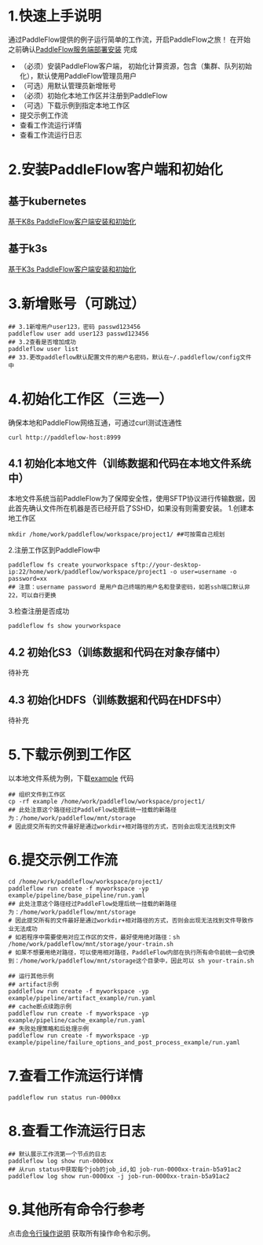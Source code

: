 # 1.快速上手说明
通过PaddleFlow提供的例子运行简单的工作流，开启PaddleFlow之旅！
在开始之前确认[PaddleFlow服务端部署安装](../deployment/how_to_install_paddleflow.md) 完成
- （必须）安装PaddleFlow客户端， 初始化计算资源，包含（集群、队列初始化），默认使用PaddleFlow管理员用户
- （可选）用默认管理员新增账号
- （必须）初始化本地工作区并注册到PaddleFlow
- （可选）下载示例到指定本地工作区
- 提交示例工作流
- 查看工作流运行详情
- 查看工作流运行日志
# 2.安装PaddleFlow客户端和初始化
## 基于kubernetes
[基于K8s PaddleFlow客户端安装和初始化](docs/zh_cn/deployment/install_paddleflow_on_k8s.md)
## 基于k3s
[基于K3s PaddleFlow客户端安装和初始化](docs/zh_cn/deployment/install_paddleflow_on_k3s.md)
# 3.新增账号（可跳过）
```shell
## 3.1新增用户user123，密码 passwd123456
paddleflow user add user123 passwd123456
## 3.2查看是否增加成功
paddleflow user list 
## 33.更改paddleflow默认配置文件的用户名密码，默认在~/.paddleflow/config文件中
```
# 4.初始化工作区（三选一）
确保本地和PaddleFlow网络互通，可通过curl测试连通性
```shell
curl http://paddleflow-host:8999
```
## 4.1 初始化本地文件（训练数据和代码在本地文件系统中）
本地文件系统当前PaddleFlow为了保障安全性，使用SFTP协议进行传输数据，因此首先确认文件所在机器是否已经开启了SSHD，如果没有则需要安装。
1.创建本地工作区
```shell
mkdir /home/work/paddleflow/workspace/project1/ ##可按需自己规划
```
2.注册工作区到PaddleFlow中
```shell
paddleflow fs create yourworkspace sftp://your-desktop-ip:22/home/work/paddleflow/workspace/project1 -o user=username -o password=xx
## 注意：username password 是用户自己终端的用户名和登录密码，如若ssh端口默认非22，可以自行更换
```
3.检查注册是否成功
```shell
paddleflow fs show yourworkspace
```
## 4.2 初始化S3（训练数据和代码在对象存储中）
待补充

## 4.3 初始化HDFS（训练数据和代码在HDFS中）
待补充
# 5.下载示例到工作区
以本地文件系统为例，下载[example](https://github.com/PaddlePaddle/PaddleFlow/tree/release-0.14.2/example) 代码
```shell
## 组织文件到工作区
cp -rf example /home/work/paddleflow/workspace/project1/
## 此处注意这个路径经过PaddleFlow处理后统一挂载的新路径为：/home/work/paddleflow/mnt/storage
# 因此提交所有的文件最好是通过workdir+相对路径的方式，否则会出现无法找到文件
```
# 6.提交示例工作流
```shell
cd /home/work/paddleflow/workspace/project1/
paddleflow run create -f myworkspace -yp example/pipeline/base_pipeline/run.yaml
## 此处注意这个路径经过PaddleFlow处理后统一挂载的新路径为：/home/work/paddleflow/mnt/storage
# 因此提交所有的文件最好是通过workdir+相对路径的方式，否则会出现无法找到文件导致作业无法成功
# 如若程序中需要使用对应工作区的文件，最好使用绝对路径：sh /home/work/paddleflow/mnt/storage/your-train.sh
# 如果不想要用绝对路径，可以使用相对路径，PaddleFlow内部在执行所有命令前统一会切换到：/home/work/paddleflow/mnt/storage这个目录中，因此可以 sh your-train.sh

## 运行其他示例
## artifact示例
paddleflow run create -f myworkspace -yp example/pipeline/artifact_example/run.yaml
## cache断点续跑示例
paddleflow run create -f myworkspace -yp example/pipeline/cache_example/run.yaml
## 失败处理策略和后处理示例
paddleflow run create -f myworkspace -yp example/pipeline/failure_options_and_post_process_example/run.yaml
```
# 7.查看工作流运行详情
```shell
paddleflow run status run-0000xx
```
# 8.查看工作流运行日志
```shell
## 默认展示工作流第一个节点的日志
paddleflow log show run-0000xx
## 从run status中获取每个job的job_id,如 job-run-0000xx-train-b5a91ac2
paddleflow log show run-0000xx -j job-run-0000xx-train-b5a91ac2
```
# 9.其他所有命令行参考
点击[命令行操作说明](docs/zh_cn/reference/client_command_reference.md) 获取所有操作命令和示例。







